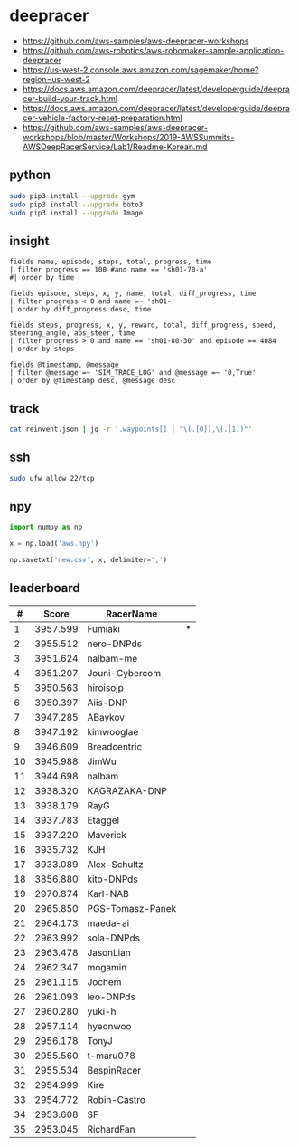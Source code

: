 # deepracer

* <https://github.com/aws-samples/aws-deepracer-workshops>
* <https://github.com/aws-robotics/aws-robomaker-sample-application-deepracer>
* <https://us-west-2.console.aws.amazon.com/sagemaker/home?region=us-west-2>
* <https://docs.aws.amazon.com/deepracer/latest/developerguide/deepracer-build-your-track.html>
* <https://docs.aws.amazon.com/deepracer/latest/developerguide/deepracer-vehicle-factory-reset-preparation.html>
* <https://github.com/aws-samples/aws-deepracer-workshops/blob/master/Workshops/2019-AWSSummits-AWSDeepRacerService/Lab1/Readme-Korean.md>

## python

```bash
sudo pip3 install --upgrade gym
sudo pip3 install --upgrade boto3
sudo pip3 install --upgrade Image
```

## insight

```
fields name, episode, steps, total, progress, time
| filter progress == 100 #and name == 'sh01-70-a'
#| order by time

fields episode, steps, x, y, name, total, diff_progress, time
| filter progress < 0 and name =~ 'sh01-'
| order by diff_progress desc, time

fields steps, progress, x, y, reward, total, diff_progress, speed, steering_angle, abs_steer, time
| filter progress > 0 and name == 'sh01-80-30' and episode == 4084
| order by steps

fields @timestamp, @message
| filter @message =~ 'SIM_TRACE_LOG' and @message =~ '0,True'
| order by @timestamp desc, @message desc
```

## track

```bash
cat reinvent.json | jq -r '.waypoints[] | "\(.[0]),\(.[1])"'
```

## ssh

```bash
sudo ufw allow 22/tcp
```

## npy

```python
import numpy as np

x = np.load('aws.npy')

np.savetxt('new.csv', x, delimiter=',')
```

## leaderboard

<!-- leaderboard -->
| # | Score | RacerName |   |
| - | ----- | --------- | - |
| 1 | 3957.599 | Fumiaki | * |
| 2 | 3955.512 | nero-DNPds | |
| 3 | 3951.624 | nalbam-me | |
| 4 | 3951.207 | Jouni-Cybercom | |
| 5 | 3950.563 | hiroisojp | |
| 6 | 3950.397 | Aiis-DNP | |
| 7 | 3947.285 | ABaykov | |
| 8 | 3947.192 | kimwooglae | |
| 9 | 3946.609 | Breadcentric | |
| 10 | 3945.988 | JimWu | |
| 11 | 3944.698 | nalbam | |
| 12 | 3938.320 | KAGRAZAKA-DNP | |
| 13 | 3938.179 | RayG | |
| 14 | 3937.783 | Etaggel | |
| 15 | 3937.220 | Maverick | |
| 16 | 3935.732 | KJH | |
| 17 | 3933.089 | Alex-Schultz | |
| 18 | 3856.880 | kito-DNPds | |
| 19 | 2970.874 | Karl-NAB | |
| 20 | 2965.850 | PGS-Tomasz-Panek | |
| 21 | 2964.173 | maeda-ai | |
| 22 | 2963.992 | sola-DNPds | |
| 23 | 2963.478 | JasonLian | |
| 24 | 2962.347 | mogamin | |
| 25 | 2961.115 | Jochem | |
| 26 | 2961.093 | leo-DNPds | |
| 27 | 2960.280 | yuki-h | |
| 28 | 2957.114 | hyeonwoo | |
| 29 | 2956.178 | TonyJ | |
| 30 | 2955.560 | t-maru078 | |
| 31 | 2955.534 | BespinRacer | |
| 32 | 2954.999 | Kire | |
| 33 | 2954.772 | Robin-Castro | |
| 34 | 2953.608 | SF | |
| 35 | 2953.045 | RichardFan | |
